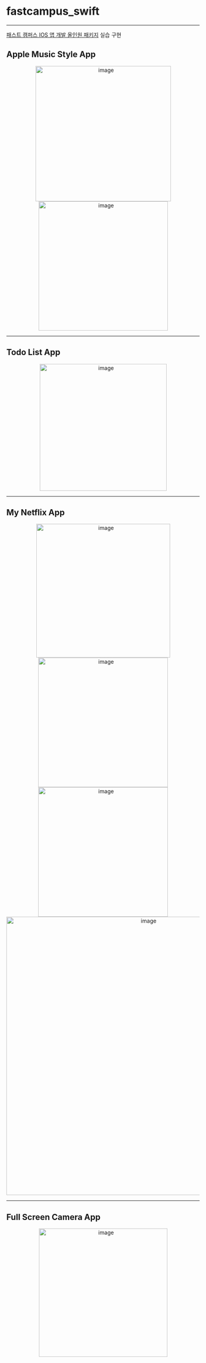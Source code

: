 # fastcampus_swift

---

[패스트 캠퍼스 IOS 앱 개발 올인원 패키지](https://fastcampus.co.kr/dev_online_iosapp) 실습 구현

## Apple Music Style App

<p align="center">
  <img width="353" alt="image" src="https://user-images.githubusercontent.com/53998480/129159846-b383ed1b-2596-479c-ad89-5a092357f1b2.png">
  <img width="337" alt="image" src="https://user-images.githubusercontent.com/53998480/129160018-b8cefe9b-85a6-4d1a-b0ea-8650f0d3c1f4.png">
</p>

    
---


## Todo List App
<p align="center">
<img width="331" alt="image" src="https://user-images.githubusercontent.com/53998480/129196983-77725117-18be-4303-8498-07909cd2ed57.png">
</p>

---

## My Netflix App

<p align="center">
<img width="349" alt="image" src="https://user-images.githubusercontent.com/53998480/129456332-806261e9-748d-41dc-8a78-a2f743ad2049.png">
<img width="338" alt="image" src="https://user-images.githubusercontent.com/53998480/129456342-33cb7d52-2a18-44f0-9b0c-e3c9d956f6b5.png">
<img width="338" alt="image" src="https://user-images.githubusercontent.com/53998480/129456349-83a340ff-e8f7-4d26-adc9-f79e9d16fb04.png">
<img width="726" alt="image" src="https://user-images.githubusercontent.com/53998480/129456453-e5d37971-e622-445d-ac95-5fab72f41106.png">
</p>


---

## Full Screen Camera App
<p align="center">
<img width="335" alt="image" src="https://user-images.githubusercontent.com/53998480/129456429-89801559-ffb3-4e0e-815e-e6200f647548.png">
</p>

